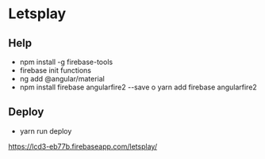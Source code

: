 # Letsplay



## Help
- npm install -g firebase-tools
- firebase init functions
- ng add @angular/material
- npm install firebase angularfire2 --save o yarn add firebase angularfire2

## Deploy
- yarn run deploy

https://lcd3-eb77b.firebaseapp.com/letsplay/